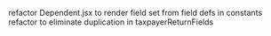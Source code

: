 refactor Dependent.jsx to render field set from field defs in constants
refactor to eliminate duplication in taxpayerReturnFields
